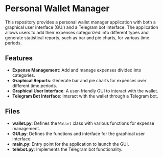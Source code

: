 # Personal Wallet Manager

This repository provides a personal wallet manager application with both a graphical user interface (GUI) and a Telegram bot interface. The application allows users to add their expenses categorized into different types and generate statistical reports, such as bar and pie charts, for various time periods.

## Features

- **Expense Management**: Add and manage expenses divided into categories.
- **Graphical Reports**: Generate bar and pie charts for expenses over different time periods.
- **Graphical User Interface**: A user-friendly GUI to interact with the wallet.
- **Telegram Bot Interface**: Interact with the wallet through a Telegram bot.

## Files

- **wallet.py**: Defines the `Wallet` class with various functions for expense management.
- **GUI.py**: Defines the functions and interface for the graphical user interface.
- **main.py**: Entry point for the application to launch the GUI.
- **telebot.py**: Implements the Telegram bot functionality.
